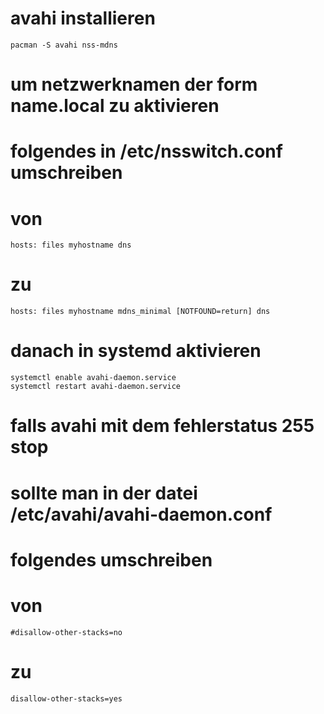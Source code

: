 # avahi installieren

```
pacman -S avahi nss-mdns
```


# um netzwerknamen der form name.local zu aktivieren
# folgendes in /etc/nsswitch.conf umschreiben

# von

```
hosts: files myhostname dns
```

# zu

```
hosts: files myhostname mdns_minimal [NOTFOUND=return] dns
```

# danach in systemd aktivieren

```
systemctl enable avahi-daemon.service
systemctl restart avahi-daemon.service
```


# falls avahi mit dem fehlerstatus 255 stop
# sollte man in der datei /etc/avahi/avahi-daemon.conf
# folgendes umschreiben

# von 

```
#disallow-other-stacks=no
```

# zu

```
disallow-other-stacks=yes
```

